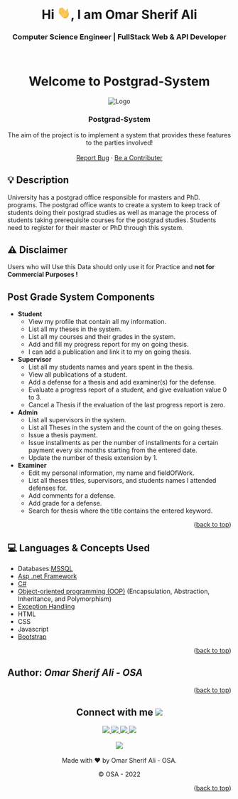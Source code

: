 <div id="top"></div>

<h1 align="center">Hi <img src="https://raw.githubusercontent.com/ABSphreak/ABSphreak/master/gifs/Hi.gif" width="30px">, I am Omar Sherif Ali </h1>
<h3 align="center">Computer Science Engineer | FullStack Web & API Developer </h3>

<br>



<h1 align="center">Welcome to Postgrad-System</h1>


<div align="center">
    <img src="https://camo.githubusercontent.com/195f24feca7dc8575566c0c0d848b8cc5affbaabdbc0cb0a8b776faade01ac86/68747470733a2f2f7777772e6275652e6564752e65672f77702d636f6e74656e742f75706c6f6164732f323031382f30382f67726164756174696f6e2d6361702d333030783330302e706e67" alt="Logo" width="80" height="80">

  <h3 align="center">Postgrad-System</h3>

  <p align="center">
The aim of the project is to implement a system that provides these features to the parties involved!
    <br />
    <br />
    <a href="mailto:osa.helpme@gmail.com?subject=UnExpected%20Error%20Occured&body=Sorry%20for%20the%20inconvenience%2C%20Please%20describe%20Your%20situation%20and%20emphasis%20the%20Endpoint%20!%0A">Report Bug</a>
   	      ·
    <a href="mailto:osa.helpme@gmail.com?subject=I%20want%20to%20be%20a%20Contributor%20to%20Postgrade_System&body=Dear%20Omar%20Sherif">Be a Contributer</a>
  </p>
</div>


## 💡 Description
University has a postgrad office responsible for masters and PhD. programs. The postgrad office wants to
create a system to keep track of students doing their postgrad studies as well as manage the process of
students taking prerequisite courses for the postgrad studies. Students need to register for their master
or PhD through this system.


## ⚠️ Disclaimer  
Users who will Use this Data should only use it for Practice and <strong>not for Commercial Purposes !</strong>

<h2>Post Grade System Components <a href="https://raw.githubusercontent.com/omar-sherif9992/Postgrade_System/master/Diagram/EntityDiagram.pdf" download></a></h2>
<ul>
  <li><strong>Student</strong>
    <ul>
    <li>View my profile that contain all my information.</li>
        <li>List all my theses in the system.</li>
    <li>List all my courses and their grades in the system.</li>
    <li>Add and fill my progress report for my on going thesis.</li>
      <li>I can add a publication and link it to my on going thesis.</li>
    </ul>
  </li>
<li><strong>Supervisor</strong>
   <ul>
    <li>List all my students names and years spent in the thesis.</li>
        <li>View all publications of a student.</li>
    <li>Add a defense for a thesis and add examiner(s) for the defense.</li>
    <li>Evaluate a progress report of a student, and give evaluation value 0 to 3.</li>
      <li>Cancel a Thesis if the evaluation of the last progress report is zero.</li>
    </ul>
  </li>
<li><strong>Admin</strong>
 <ul>
    <li>List all supervisors in the system.</li>
        <li> List all Theses in the system and the count of the on going theses.</li>
    <li> Issue a thesis payment.</li>
    <li> Issue installments as per the number of installments for a certain payment every six months starting
from the entered date.</li>
      <li> Update the number of thesis extension by 1.</li>
    </ul>
  </li>
  <li><strong>Examiner</strong>
 <ul>
    <li> Edit my personal information, my name and fieldOfWork.</li>
        <li> List all theses titles, supervisors, and students names I attended defenses for.</li>
    <li>Add comments for a defense.</li>
    <li>Add grade for a defense.</li>
      <li>Search for thesis where the title contains the entered keyword.</li>
    </ul>
  </li>
 </ul>	
	
	
<p align="right">(<a href="#top">back to top</a>)</p>




## 💻️ Languages & Concepts Used

* Databases:[MSSQL](https://en.wikipedia.org/wiki/Microsoft_SQL_Server)
* [Asp .net Framework](https://en.wikipedia.org/wiki/ASP.NET#:~:text=ASP.NET%20is%20an%20open,web%20sites%2C%20applications%20and%20services.&text=NET%20Framework%20and%20is%20the,Server%20Pages%20(ASP)%20technology.)
* [C#]()
* [Object-oriented programming (OOP)](https://en.wikipedia.org/wiki/Object-oriented_programming#:~:text=Object%2Doriented%20programming%20(OOP),(often%20known%20as%20methods)) (Encapsulation, Abstraction, Inheritance, and Polymorphism)
* [Exception Handling](https://en.wikipedia.org/wiki/Exception_handling)
* HTML
* CSS
* Javascript
* [Bootstrap](https://getbootstrap.com/)


<p align="right">(<a href="#top">back to top</a>)</p>


## Author: <i>Omar Sherif Ali - OSA</i>
<p align="right">(<a href="#top">back to top</a>)</p>

<div align="center">
<h2> Connect with me <img src='https://raw.githubusercontent.com/ShahriarShafin/ShahriarShafin/main/Assets/handshake.gif' width="100px"> </h2>
<a href="https://github.com/omar-sherif9992">
	<img src="https://img.shields.io/badge/GitHub-100000?style=for-the-badge&logo=github&logoColor=white" />
</a>
<a href="https://www.linkedin.com/in/omar-sherif-2152021a3/">
	<img src="https://img.shields.io/badge/LinkedIn-0077B5?style=for-the-badge&logo=linkedin&logoColor=white">
</a>

<a href="mailto: omar.sherif9992@gmail.com">
	<img src="https://img.shields.io/badge/Gmail-D14836?style=for-the-badge&logo=gmail&logoColor=white">
</a>
<a href="https://www.youtube.com/channel/UCt0eXFStNA2oX5AqMjIBprw">
	<img src="https://img.shields.io/badge/YouTube-FF0000?style=for-the-badge&logo=youtube&logoColor=white">
</a>
</div>
<br>
<div align="center">
<a href="https://www.youtube.com/channel/UCt0eXFStNA2oX5AqMjIBprw">
	<img src="https://github-readme-streak-stats.herokuapp.com/?user=omar-sherif9992"></a>	



<p  align="center">Made with ❤️ by Omar Sherif Ali - OSA.</p>
<p  align="center">© OSA - 2022</p>
<p align="right">(<a href="#top">back to top</a>)</p>


